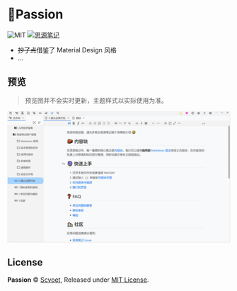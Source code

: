 # 🌄Passion

![MIT](https://poser.pugx.org/flarum/core/license.svg) [![思源笔记](https://img.shields.io/badge/思源-笔记-d23f31.svg)](https://github.com/siyuan-note/siyuan)

- ~~抄了点~~借鉴了 Material Design 风格
- ...

## 预览

> 预览图并不会实时更新，主题样式以实际使用为准。

![预览图](./preview.png)

## License

**Passion** © [Scvoet](https://github.com/scvoet), Released under [MIT License](./LICENSE).
